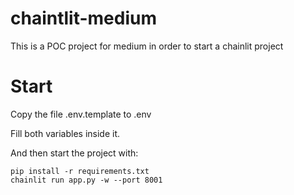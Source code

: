 # chaintlit-medium

This is a POC project for medium in order to start a chainlit project 

# Start 

Copy the file .env.template to .env 

Fill both variables inside it.

And then start the project with: 
```
pip install -r requirements.txt
chainlit run app.py -w --port 8001
```